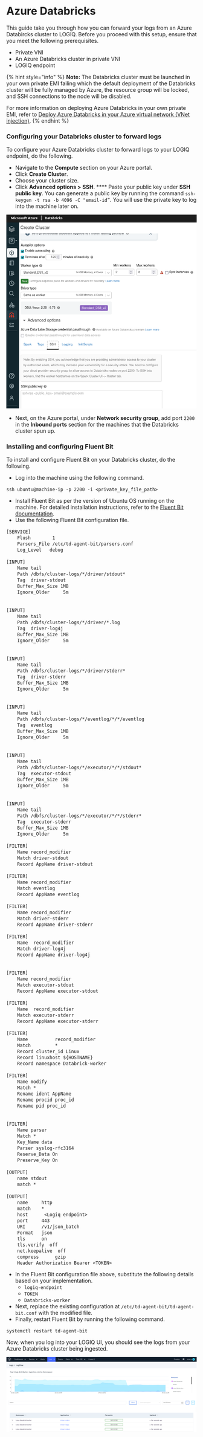 # Azure Databricks

This guide take you through how you can forward your logs from an Azure Databircks cluster to LOGIQ. Before you proceed with this setup, ensure that you meet the following prerequisites.&#x20;

* Private VNI
* An Azure Databricks cluster in private VNI
* LOGIQ endpoint

{% hint style="info" %}
**Note:** The Databricks cluster must be launched in your own private EMI failing which the default deployment of the Databricks cluster will be fully managed by Azure, the resource group will be locked, and SSH connections to the node will be disabled.&#x20;

For more information on deploying Azure Databricks in your own private EMI, refer to [Deploy Azure Databricks in your Azure virtual network (VNet injection)](https://docs.microsoft.com/en-us/azure/databricks/administration-guide/cloud-configurations/azure/vnet-inject).
{% endhint %}

### Configuring your Databricks cluster to forward logs

To configure your Azure Databricks cluster to forward logs to your LOGIQ endpoint, do the following.&#x20;

* Navigate to the **Compute** section on your Azure portal.&#x20;
* Click **Create Cluster**.
* Choose your cluster size.
* Click **Advanced options >** **SSH**. **** Paste your public key under **SSH public key**. You can generate a public key by running the command `ssh-keygen -t rsa -b 4096 -C "email-id”`. You will use the private key to log into the machine later on.

![](<../.gitbook/assets/0 (3)>)

* Next, on the Azure portal, under **Network security group**, add port `2200` in the **Inbound ports** section for the machines that the Databricks cluster spun up.

### Installing and configuring Fluent Bit

To install and configure Fluent Bit on your Databricks cluster, do the following.&#x20;

* Log into the machine using the following command.

```
ssh ubuntu@machine-ip -p 2200 -i <private_key_file_path>
```

* Install Fluent Bit as per the version of Ubuntu OS running on the machine. For detailed installation instructions, refer to the [Fluent Bit documentation](https://docs.fluentbit.io/manual/installation/getting-started-with-fluent-bit).&#x20;
* Use the following Fluent Bit configuration file.

```
[SERVICE]
    Flush        1
    Parsers_File /etc/td-agent-bit/parsers.conf
    Log_Level   debug 

[INPUT]
    Name tail
    Path /dbfs/cluster-logs/*/driver/stdout*
    Tag  driver-stdout
    Buffer_Max_Size 1MB
    Ignore_Older     5m


[INPUT]
    Name tail
    Path /dbfs/cluster-logs/*/driver/*.log
    Tag  driver-log4j
    Buffer_Max_Size 1MB
    Ignore_Older     5m


[INPUT]
    Name tail
    Path /dbfs/cluster-logs/*/driver/stderr*
    Tag  driver-stderr
    Buffer_Max_Size 1MB
    Ignore_Older     5m

    
[INPUT]
    Name tail
    Path /dbfs/cluster-logs/*/eventlog/*/*/eventlog
    Tag  eventlog
    Buffer_Max_Size 1MB
    Ignore_Older     5m


[INPUT]
    Name tail
    Path /dbfs/cluster-logs/*/executor/*/*/stdout*
    Tag  executor-stdout
    Buffer_Max_Size 1MB
    Ignore_Older     5m


[INPUT]
    Name tail
    Path /dbfs/cluster-logs/*/executor/*/*/stderr*
    Tag  executor-stderr
    Buffer_Max_Size 1MB
    Ignore_Older     5m
    
[FILTER]
    Name record_modifier
    Match driver-stdout 
    Record AppName driver-stdout

[FILTER]
    Name record_modifier
    Match eventlog 
    Record AppName eventlog
    
[FILTER]
    Name record_modifier
    Match driver-stderr
    Record AppName driver-stderr

[FILTER]
    Name  record_modifier
    Match driver-log4j
    Record AppName driver-log4j


[FILTER]
    Name record_modifier
    Match executor-stdout
    Record AppName executor-stdout

[FILTER]
    Name  record_modifier
    Match executor-stderr
    Record AppName executor-stderr

[FILTER]
    Name          record_modifier
    Match         *
    Record cluster_id Linux
    Record linuxhost ${HOSTNAME}
    Record namespace Databrick-worker

[FILTER]
    Name modify
    Match *
    Rename ident AppName
    Rename procid proc_id 
    Rename pid proc_id


[FILTER]
    Name parser
    Match *
    Key_Name data
    Parser syslog-rfc3164
    Reserve_Data On
    Preserve_Key On

[OUTPUT]
    name stdout
    match *

[OUTPUT]
    name     http
    match    *
    host      <Logiq endpoint>
    port     443
    URI      /v1/json_batch
    Format   json
    tls      on
    tls.verify  off
    net.keepalive  off
    compress      gzip
    Header Authorization Bearer <TOKEN>
```

* In the Fluent Bit configuration file above, substitute the following details based on your implementation.&#x20;
  * `logiq-endpoint`
  * `TOKEN`
  * `Databricks-worker`
* Next, replace the existing configuration at `/etc/td-agent-bit/td-agent-bit.conf` with the modified file.
* Finally, restart Fluent Bit by running the following command.&#x20;

```
systemctl restart td-agent-bit
```

Now, when you log into your LOGIQ UI, you should see the logs from your Azure Databricks cluster being ingested.

![](../.gitbook/assets/Databrick.png)
